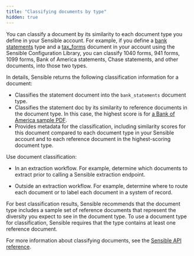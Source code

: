 ```yaml
---
title: "Classifying documents by type"
hidden: true
---
```


You can classify a document by its similarity to each document type you define in your Sensible account.  For example,  if you define a [bank statements](https://github.com/sensible-hq/sensible-configuration-library/tree/main/bank_statements) type and a [tax_forms](https://github.com/sensible-hq/sensible-configuration-library/tree/main/tax_forms) document in your account using the Sensible Configuration Library, you can classify 1040 forms, 941 forms, 1099 forms, Bank of America statements, Chase statements, and other documents, into those two types. 

In details, Sensible returns the following classification information for a document:

- Classifies the statement document into the `bank_statements` document type.
- Classifies the statement doc by its similarity to reference documents in the document type. In this case, the highest score is for [a Bank of America sample PDF](https://github.com/sensible-hq/sensible-configuration-library/blob/main/bank_statements/bank_of_america/boa_sample.pdf).
-  Provides metadata for the classification, including similarity scores for this document compared to each document type in your Sensible account and to each reference document in the highest-scoring document type.

Use document classification:

- In an extraction workflow. For example, determine which documents to extract prior to calling a Sensible extraction endpoint.

- Outside an extraction workflow. For example, determine where to route each document or to label each document in a system of record.

For best classification results, Sensible recommends that the document type includes a sample set of reference documents that represent the diversity you expect to see in the document type. To use a document type for classification, Sensible requires that the type contains at least one reference document.

For more information about classifying documents, see the [Sensible API reference](ref:classify-documents-async).
